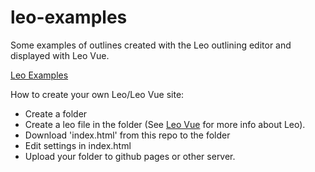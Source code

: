 # leo-examples

Some examples of outlines created with the Leo outlining editor and displayed with Leo Vue.

[Leo Examples](https://kaleguy.github.io/leo-examples/)

How to create your own Leo/Leo Vue site:

* Create a folder
* Create a leo file in the folder (See [Leo Vue](https://kaleguy.github.io/leovue/) for more info about Leo).
* Download 'index.html' from this repo to the folder
* Edit settings in index.html
* Upload your folder to github pages or other server.